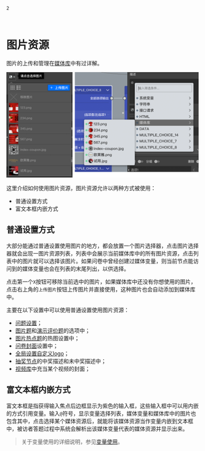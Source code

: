 ```index
2
```
```tag

```
```summary

```
# 图片资源

图片的上传和管理在[媒体库](../layout/toolbar.md#媒体库)中有过详解。

<img src='./images/image.png'>

这里介绍如何使用图片资源，图片资源允许以两种方式被使用：

+ 普通设置方式
+ 富文本框内嵌方式

## 普通设置方式
大部分能通过普通设置使用图片的地方，都会放置一个图片选择器，点击图片选择器就会出现一图片资源列表，列表中会展示当前媒体库中的所有图片资源，点击列表中的图片就可以选择该图片。如果问卷中曾经创建过媒体变量，则当前节点能访问到的媒体变量也会在列表的末尾列出，以供选择。

点击第一个`X`按钮可移除当前选中的图片，如果媒体库中还没有你想使用的图片，点击右上角的`上传图片`按钮上传图片并直接使用，这种图片也会自动添加到媒体库中。

主要在以下设置中可以使用普通设置使用图片资源：
+ [问题设置](../node-setting/question.md)；
+ [图片题](../nodes/picture.md)和[演示评价题](../nodes/slide-rate.md)的选项中；
+ [图片热点题](../nodes/hot-spot.md)的热图设置中；
+ [问卷封面](../nodes/start.md)设置中；
+ [全局设置自定义logo](../layout/global-setting.md)；
+ [抽奖节点](../nodes/lottery.md)的中奖描述和未中奖描述中；
+ [视频库](../layout/toolbar.md#媒体库)中充当某个视频的封面；

## 富文本框内嵌方式
富文本框是指获得输入焦点后边框显示为紫色的输入框，这些输入框中可以用内嵌的方式引用变量。输入`@`符号，显示变量选择列表，媒体变量和媒体库中的图片也包含其中，点击选择某个媒体资源后，就能将该媒体资源当作变量内嵌到文本框中，被访者答题过程中系统会解析出该媒体变量代表的媒体资源并显示出来。

> 关于变量使用的详细说明，参见[变量使用](../variable/usage.md)。


